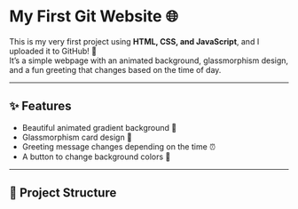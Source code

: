 # My First Git Website 🌐

This is my very first project using **HTML, CSS, and JavaScript**, and I uploaded it to GitHub! 🚀  
It’s a simple webpage with an animated background, glassmorphism design, and a fun greeting that changes based on the time of day.

---

## ✨ Features
- Beautiful animated gradient background 🌈  
- Glassmorphism card design 💎  
- Greeting message changes depending on the time ⏰  
- A button to change background colors 🎨  

---

## 📂 Project Structure
